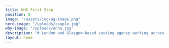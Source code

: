 ```yaml
---
title: NHS First Step
position: 0
image: "/assets/img/og-image.png"
hero-image: "/uploads/couple.jpg"
why-image: "/uploads/anna.jpg"
description: "# London and Glasgow-based casting agency working across [film](/film), [television](/television), [commercials](/commercials) and [music videos](/music-videos)."
layout: home
---
```



